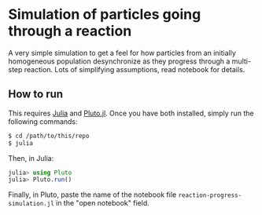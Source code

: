 # Simulation of particles going through a reaction

A very simple simulation to get a feel for how particles from an initially
homogeneous population desynchronize as they progress through a multi-step
reaction. Lots of simplifying assumptions, read notebook for details.

## How to run

This requires [Julia](https://julialang.org/) and
[Pluto.jl](https://github.com/fonsp/Pluto.jl). Once you have both installed,
simply run the following commands:

``` sh
$ cd /path/to/this/repo
$ julia
```

Then, in Julia:

``` julia
julia> using Pluto
julia> Pluto.run()
```

Finally, in Pluto, paste the name of the notebook file
`reaction-progress-simulation.jl` in the "open notebook" field.

